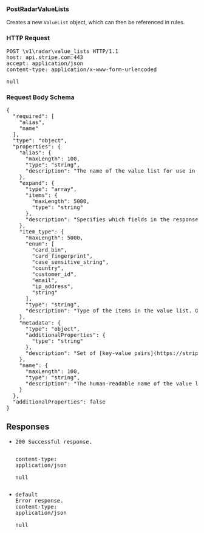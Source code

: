 <!DOCTYPE html><html><head><title></title><link rel="stylesheet" href="./OpenApi.css"/><meta charset="utf-8"/><meta name="viewport" content="width=device-width, initial-scale=1"/></head><body><article><section class="requestOverview"><h1 class="request-summary">PostRadarValueLists</h1><p class="request-description"><p>Creates a new <code>ValueList</code> object, which can then be referenced in rules.</p></p></section><section class="http"><h3>HTTP Request</h3><pre class="http-example"><span class="request-line">POST</span> <span class="http-target">\v1\radar\value_lists</span> <span class="http-version">HTTP/1.1</span>&#xA;<span class="header-line">host</span>: <span class="header-value">api.stripe.com:443</span>&#xA;<span class="header-line">accept</span>: <span class="header-value">application/json</span>&#xA;<span class="header-line">content-type</span>: <span class="header-value">application/x-www-form-urlencoded</span>&#xA;&#xA;null</pre></section><section class="requestContent"><h3>Request Body Schema</h3><pre class="schema">{&#xA;  &quot;required&quot;: [&#xA;    &quot;alias&quot;,&#xA;    &quot;name&quot;&#xA;  ],&#xA;  &quot;type&quot;: &quot;object&quot;,&#xA;  &quot;properties&quot;: {&#xA;    &quot;alias&quot;: {&#xA;      &quot;maxLength&quot;: 100,&#xA;      &quot;type&quot;: &quot;string&quot;,&#xA;      &quot;description&quot;: &quot;The name of the value list for use in rules.&quot;&#xA;    },&#xA;    &quot;expand&quot;: {&#xA;      &quot;type&quot;: &quot;array&quot;,&#xA;      &quot;items&quot;: {&#xA;        &quot;maxLength&quot;: 5000,&#xA;        &quot;type&quot;: &quot;string&quot;&#xA;      },&#xA;      &quot;description&quot;: &quot;Specifies which fields in the response should be expanded.&quot;&#xA;    },&#xA;    &quot;item_type&quot;: {&#xA;      &quot;maxLength&quot;: 5000,&#xA;      &quot;enum&quot;: [&#xA;        &quot;card_bin&quot;,&#xA;        &quot;card_fingerprint&quot;,&#xA;        &quot;case_sensitive_string&quot;,&#xA;        &quot;country&quot;,&#xA;        &quot;customer_id&quot;,&#xA;        &quot;email&quot;,&#xA;        &quot;ip_address&quot;,&#xA;        &quot;string&quot;&#xA;      ],&#xA;      &quot;type&quot;: &quot;string&quot;,&#xA;      &quot;description&quot;: &quot;Type of the items in the value list. One of `card_fingerprint`, `card_bin`, `email`, `ip_address`, `country`, `string`, `case_sensitive_string`, or `customer_id`. Use `string` if the item type is unknown or mixed.&quot;&#xA;    },&#xA;    &quot;metadata&quot;: {&#xA;      &quot;type&quot;: &quot;object&quot;,&#xA;      &quot;additionalProperties&quot;: {&#xA;        &quot;type&quot;: &quot;string&quot;&#xA;      },&#xA;      &quot;description&quot;: &quot;Set of [key-value pairs](https://stripe.com/docs/api/metadata) that you can attach to an object. This can be useful for storing additional information about the object in a structured format. Individual keys can be unset by posting an empty value to them. All keys can be unset by posting an empty value to `metadata`.&quot;&#xA;    },&#xA;    &quot;name&quot;: {&#xA;      &quot;maxLength&quot;: 100,&#xA;      &quot;type&quot;: &quot;string&quot;,&#xA;      &quot;description&quot;: &quot;The human-readable name of the value list.&quot;&#xA;    }&#xA;  },&#xA;  &quot;additionalProperties&quot;: false&#xA;}</pre></section><section class="responses"><h2>Responses</h2><ul class="responses"><li class="response"><pre class="http-example"><span class="status-line">200</span> <span class="status-description">Successful response.</span>
<span class="header-line">content-type</span>: <span class="header-value">application/json</span>&#xA;&#xA;null</pre></li><li class="response"><pre class="http-example"><span class="status-line">default</span> <span class="status-description">Error response.</span>
<span class="header-line">content-type</span>: <span class="header-value">application/json</span>&#xA;&#xA;null</pre></li></ul></section></article></body></html>